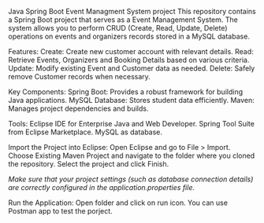 Java Spring Boot Event Managment System project
This repository contains a Spring Boot project that serves as a Event Management System. The system allows you to perform CRUD (Create, Read, Update, Delete) operations on events and organizers records stored in a MySQL database.

Features:
Create: Create new customer account with relevant details.
Read: Retrieve Events, Organizers and Booking Details based on various criteria.
Update: Modify existing Event and Customer data as needed.
Delete: Safely remove Customer records when necessary.

Key Components:
Spring Boot: Provides a robust framework for building Java applications.
MySQL Database: Stores student data efficiently.
Maven: Manages project dependencies and builds.

Tools:
Eclipse IDE for Enterprise Java and Web Developer.
Spring Tool Suite from Eclipse Marketplace.
MySQL as database.

Import the Project into Eclipse:
Open Eclipse and go to File > Import.
Choose Existing Maven Project and navigate to the folder where you cloned the repository.
Select the project and click Finish.

*Make sure that your project settings (such as database connection details) are correctly configured in the application.properties file.*

Run the Application:
Open folder and click on run icon.
You can use Postman app to test the porject.
